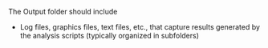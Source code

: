 The Output folder should include

* Log files, graphics files, text files, etc., that capture results generated by the analysis scripts (typically organized in subfolders)